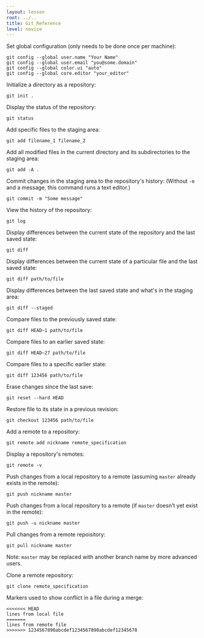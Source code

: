 ```yaml
---
layout: lesson
root: ../..
title: Git Reference
level: novice
---
```

Set global configuration (only needs to be done once per machine):

    git config --global user.name "Your Name"
    git config --global user.email "you@some.domain"
    git config --global color.ui "auto"
    git config --global core.editor "your_editor"

Initialize a directory as a repository:

    git init .

Display the status of the repository:

    git status

Add specific files to the staging area:

    git add filename_1 filename_2

Add all modified files in the current directory and its subdirectories
to the staging area:

    git add -A .

Commit changes in the staging area to the repository's history:
(Without `-m` and a message, this command runs a text editor.)

    git commit -m "Some message"

View the history of the repository:

    git log

Display differences between the current state of the repository and the last saved state:

    git diff

Display differences between the current state of a particular file and the last saved state:

    git diff path/to/file

Display differences between the last saved state and what's in the staging area:

    git diff --staged

Compare files to the previously saved state:

    git diff HEAD~1 path/to/file

Compare files to an earlier saved state:

    git diff HEAD~27 path/to/file

Compare files to a specific earlier state:

    git diff 123456 path/to/file

Erase changes since the last save:

    git reset --hard HEAD

Restore file to its state in a previous revision:

    git checkout 123456 path/to/file

Add a remote to a repository:

    git remote add nickname remote_specification

Display a repository's remotes:

    git remote -v

Push changes from a local repository to a remote (assuming `master` already exists in the remote):

    git push nickname master

Push changes from a local repository to a remote (if `master` doesn't yet exist in the remote):

    git push -u nickname master

Pull changes from a remote repoisitory:

    git pull nickname master

Note: `master` may be replaced with another branch name by more advanced users.

Clone a remote repository:

    git clone remote_specification

Markers used to show conflict in a file during a merge:

    <<<<<<< HEAD
    lines from local file
    =======
    lines from remote file
    >>>>>>> 1234567890abcdef1234567890abcdef12345678
